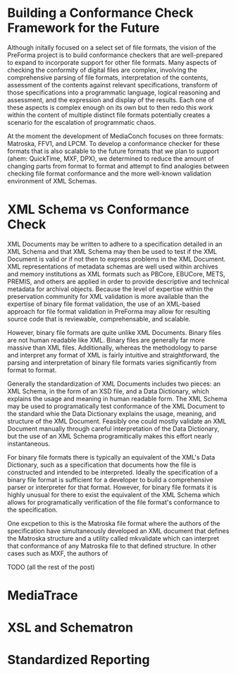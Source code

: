 
# Building a Conformance Check Framework for the Future

Although initally focused on a select set of file formats, the vision of the PreForma project is to build conformance checkers that are well-prepared to expand to incorporate support for other file formats. Many aspects of checking the conformity of digital files are complex, involving the comprehensive parsing of file formats, interpretation of the contents, assessment of the contents against relevant specifications, transform of those specifications into  a programmatic language, logical reasoning and assessment, and the expression and display of the results. Each one of these aspects is complex enough on its own but to then redo this work within the content of multiple distinct file formats potentially creates a scenario for the escalation of programmatic chaos.

At the moment the development of MediaConch focuses on three formats: Matroska, FFV1, and LPCM. To develop a conformance checker for these formats that is also scalable to the future formats that we plan to support (ahem: QuickTime, MXF, DPX), we determined to reduce the amount of changing parts from format to format and attempt to find analogies between checking file format conformance and the more well-known validation environment of XML Schemas.

# XML Schema vs Conformance Check

XML Documents may be written to adhere to a specification detailed in an XML Schema and that XML Schema may then be used to test if the XML Document is valid or if not then to express problems in the XML Document. XML representations of metadata schemas are well used within archives and memory institutions as XML formats such as PBCore, EBUCore, METS, PREMIS, and others are applied in order to provide descriptive and technical metadata for archival objects. Because the level of expertise within the preservation community for XML validation is more available than the expertise of binary file format validation, the use of an XML-based approach for file format validation in PreForma may allow for resulting source code that is reviewable, comprehensable, and scalable.

However, binary file formats are quite unlike XML Documents. Binary files are not human readable like XML. Binary files are generally far more massive than XML files. Additionally, whereas the methodology to parse and interpret any format of XML is fairly intuitive and straightforward, the parsing and interpretation of binary file formats varies significantly from format to format.

Generally the standardization of XML Documents includes two pieces: an XML Schema, in the form of an XSD file, and a Data Dictionary, which explains the usage and meaning in human readable form. The XML Schema may be used to programatically test conformance of the XML Document to the standard whie the Data Dictionary explains the usage, meaning, and structure of the XML Document. Feasibly one could mostly validate an XML Document manually through careful interpretation of the Data Dictionary, but the use of an XML Schema programitically makes this effort nearly instantaneous.

For binary file formats there is typically an equivalent of the XML's Data Dictionary, such as a specification that documents how the file is constructed and intended to be interpreted. Ideally the specification of a binary file format is sufficient for a developer to build a comprehensive parser or interpreter for that format. However, for binary file formats it is highly unusual for there to exist the equivalent of the XML Schema which allows for programatically verification of the file format's conformance to the specification.

One excpetion to this is the Matroska file format where the authors of the specification have simultaneously developed an XML document that defines the Matroska structure and a utility called mkvalidate which can interpret that conformance of any Matroska file to that defined structure. In other cases such as MXF, the authors of 

TODO (all the rest of the post)

# MediaTrace

# XSL and Schematron

# Standardized Reporting
